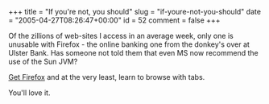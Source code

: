 +++
title = "If you're not, you should"
slug = "if-youre-not-you-should"
date = "2005-04-27T08:26:47+00:00"
id = 52
comment = false
+++

Of the zillions of web-sites I access in an average week, only one is unusable with Firefox - the online banking one from the donkey's over at Ulster Bank. Has someone not told them that even MS now recommend the use of the Sun JVM?

[Get Firefox](http://www.mozilla.org/products/firefox/ "Get Firefox") and at the very least, learn to browse with tabs.

You'll love it.


